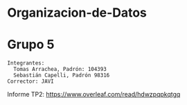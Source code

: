 # Organizacion-de-Datos
   
# Grupo 5
    Integrantes: 
      Tomas Arrachea, Padrón: 104393
      Sebastián Capelli, Padrón 98316
    Corrector: JAVI
Informe TP2: https://www.overleaf.com/read/hdwzpqpkqtgq
